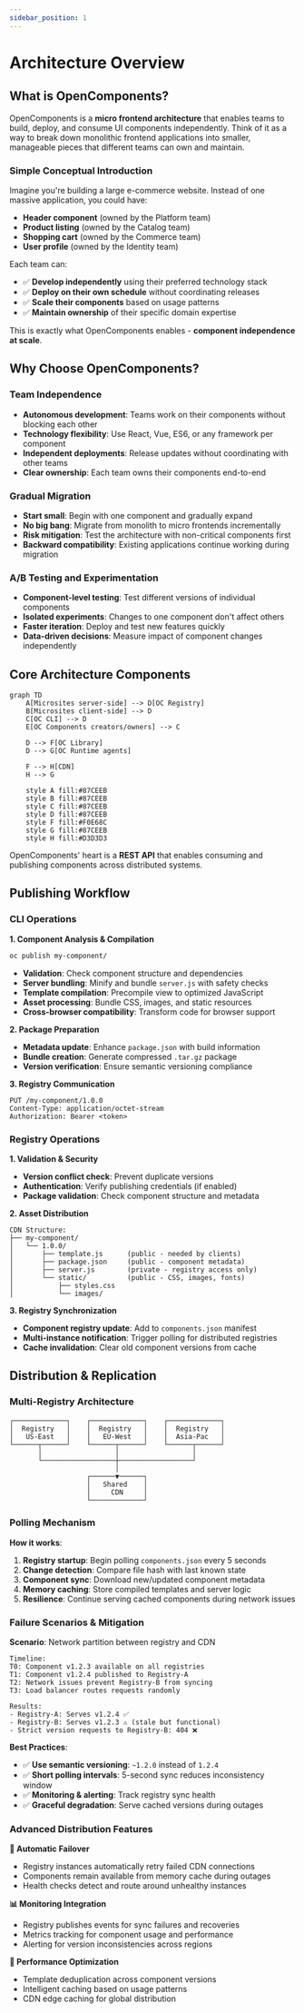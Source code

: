 ```yaml
---
sidebar_position: 1
---
```


# Architecture Overview

## What is OpenComponents?

OpenComponents is a **micro frontend architecture** that enables teams to build, deploy, and consume UI components independently. Think of it as a way to break down monolithic frontend applications into smaller, manageable pieces that different teams can own and maintain.

### Simple Conceptual Introduction

Imagine you're building a large e-commerce website. Instead of one massive application, you could have:

- **Header component** (owned by the Platform team)
- **Product listing** (owned by the Catalog team)
- **Shopping cart** (owned by the Commerce team)
- **User profile** (owned by the Identity team)

Each team can:

- ✅ **Develop independently** using their preferred technology stack
- ✅ **Deploy on their own schedule** without coordinating releases
- ✅ **Scale their components** based on usage patterns
- ✅ **Maintain ownership** of their specific domain expertise

This is exactly what OpenComponents enables - **component independence at scale**.

## Why Choose OpenComponents?

### Team Independence

- **Autonomous development**: Teams work on their components without blocking each other
- **Technology flexibility**: Use React, Vue, ES6, or any framework per component
- **Independent deployments**: Release updates without coordinating with other teams
- **Clear ownership**: Each team owns their components end-to-end

### Gradual Migration

- **Start small**: Begin with one component and gradually expand
- **No big bang**: Migrate from monolith to micro frontends incrementally
- **Risk mitigation**: Test the architecture with non-critical components first
- **Backward compatibility**: Existing applications continue working during migration

### A/B Testing and Experimentation

- **Component-level testing**: Test different versions of individual components
- **Isolated experiments**: Changes to one component don't affect others
- **Faster iteration**: Deploy and test new features quickly
- **Data-driven decisions**: Measure impact of component changes independently

## Core Architecture Components

```mermaid
graph TD
    A[Microsites server-side] --> D[OC Registry]
    B[Microsites client-side] --> D
    C[OC CLI] --> D
    E[OC Components creators/owners] --> C

    D --> F[OC Library]
    D --> G[OC Runtime agents]

    F --> H[CDN]
    H --> G

    style A fill:#87CEEB
    style B fill:#87CEEB
    style C fill:#87CEEB
    style D fill:#87CEEB
    style F fill:#F0E68C
    style G fill:#87CEEB
    style H fill:#D3D3D3
```

OpenComponents' heart is a **REST API** that enables consuming and publishing components across distributed systems.

## Publishing Workflow

### CLI Operations

**1. Component Analysis & Compilation**

```bash
oc publish my-component/
```

- **Validation**: Check component structure and dependencies
- **Server bundling**: Minify and bundle `server.js` with safety checks
- **Template compilation**: Precompile view to optimized JavaScript
- **Asset processing**: Bundle CSS, images, and static resources
- **Cross-browser compatibility**: Transform code for browser support

**2. Package Preparation**

- **Metadata update**: Enhance `package.json` with build information
- **Bundle creation**: Generate compressed `.tar.gz` package
- **Version verification**: Ensure semantic versioning compliance

**3. Registry Communication**

```http
PUT /my-component/1.0.0
Content-Type: application/octet-stream
Authorization: Bearer <token>
```

### Registry Operations

**1. Validation & Security**

- **Version conflict check**: Prevent duplicate versions
- **Authentication**: Verify publishing credentials (if enabled)
- **Package validation**: Check component structure and metadata

**2. Asset Distribution**

```
CDN Structure:
├── my-component/
│   └── 1.0.0/
│       ├── template.js      (public - needed by clients)
│       ├── package.json     (public - component metadata)
│       ├── server.js        (private - registry access only)
│       └── static/          (public - CSS, images, fonts)
│           ├── styles.css
│           └── images/
```

**3. Registry Synchronization**

- **Component registry update**: Add to `components.json` manifest
- **Multi-instance notification**: Trigger polling for distributed registries
- **Cache invalidation**: Clear old component versions from cache

## Distribution & Replication

### Multi-Registry Architecture

```
┌─────────────┐    ┌─────────────┐    ┌─────────────┐
│  Registry   │    │  Registry   │    │  Registry   │
│   US-East   │    │   EU-West   │    │  Asia-Pac   │
└──────┬──────┘    └──────┬──────┘    └──────┬──────┘
       │                  │                  │
       └──────────────────┼──────────────────┘
                          │
                   ┌──────▼──────┐
                   │   Shared    │
                   │     CDN     │
                   └─────────────┘
```

### Polling Mechanism

**How it works**:

1. **Registry startup**: Begin polling `components.json` every 5 seconds
2. **Change detection**: Compare file hash with last known state
3. **Component sync**: Download new/updated component metadata
4. **Memory caching**: Store compiled templates and server logic
5. **Resilience**: Continue serving cached components during network issues

### Failure Scenarios & Mitigation

**Scenario**: Network partition between registry and CDN

```
Timeline:
T0: Component v1.2.3 available on all registries
T1: Component v1.2.4 published to Registry-A
T2: Network issues prevent Registry-B from syncing
T3: Load balancer routes requests randomly

Results:
- Registry-A: Serves v1.2.4 ✅
- Registry-B: Serves v1.2.3 ⚠️ (stale but functional)
- Strict version requests to Registry-B: 404 ❌
```

**Best Practices**:

- ✅ **Use semantic versioning**: `~1.2.0` instead of `1.2.4`
- ✅ **Short polling intervals**: 5-second sync reduces inconsistency window
- ✅ **Monitoring & alerting**: Track registry sync health
- ✅ **Graceful degradation**: Serve cached versions during outages

### Advanced Distribution Features

**🔄 Automatic Failover**

- Registry instances automatically retry failed CDN connections
- Components remain available from memory cache during outages
- Health checks detect and route around unhealthy instances

**📊 Monitoring Integration**

- Registry publishes events for sync failures and recoveries
- Metrics tracking for component usage and performance
- Alerting for version inconsistencies across regions

**🚀 Performance Optimization**

- Template deduplication across component versions
- Intelligent caching based on usage patterns
- CDN edge caching for global distribution
